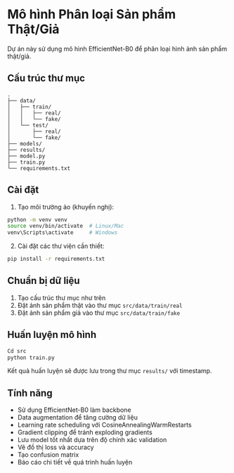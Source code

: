 # Mô hình Phân loại Sản phẩm Thật/Giả

Dự án này sử dụng mô hình EfficientNet-B0 để phân loại hình ảnh sản phẩm thật/giả.

## Cấu trúc thư mục

```
.
├── data/
│   ├── train/
│   │   ├── real/
│   │   └── fake/
│   └── test/
│       ├── real/
│       └── fake/
├── models/
├── results/
├── model.py
├── train.py
└── requirements.txt
```

## Cài đặt

1. Tạo môi trường ảo (khuyến nghị):
```bash
python -m venv venv
source venv/bin/activate  # Linux/Mac
venv\Scripts\activate     # Windows
```

2. Cài đặt các thư viện cần thiết:
```bash
pip install -r requirements.txt
```

## Chuẩn bị dữ liệu

1. Tạo cấu trúc thư mục như trên
2. Đặt ảnh sản phẩm thật vào thư mục `src/data/train/real`
3. Đặt ảnh sản phẩm giả vào thư mục `src/data/train/fake`

## Huấn luyện mô hình

```bash
Cd src
python train.py
```

Kết quả huấn luyện sẽ được lưu trong thư mục `results/` với timestamp.

## Tính năng

- Sử dụng EfficientNet-B0 làm backbone
- Data augmentation để tăng cường dữ liệu
- Learning rate scheduling với CosineAnnealingWarmRestarts
- Gradient clipping để tránh exploding gradients
- Lưu model tốt nhất dựa trên độ chính xác validation
- Vẽ đồ thị loss và accuracy
- Tạo confusion matrix
- Báo cáo chi tiết về quá trình huấn luyện 